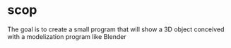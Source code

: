 # scop
The goal is to create a small program that will show a 3D object conceived with a modelization program like Blender
